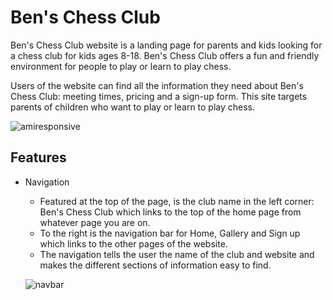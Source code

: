 # Ben's Chess Club

Ben's Chess Club website is a landing page for parents and kids looking for a chess club for kids ages 8-18. Ben's Chess Club offers a fun and friendly environment for people to play or learn to play chess.

Users of the website can find all the information they need about Ben's Chess Club: meeting times, pricing and a sign-up form. This site targets parents of children who want to play or learn to play chess.

![amiresponsive](https://github.com/benbarker04/chess_club/assets/131170958/449d1d45-84d1-46fa-bc74-70e3e0c6f437)

## Features
* Navigation
  -  Featured at the top of the page, is the club name in the left corner: Ben's Chess Club which links to the top of the home page from whatever page you are on.
  - To the right is the navigation bar for Home, Gallery and Sign up which links to the other pages of the website.
  - The navigation tells the user the name of the club and website and makes the different sections of information easy to find.
 
  ![navbar](https://github.com/benbarker04/chess_club/assets/131170958/3434fa87-c3d3-40eb-8c39-960d47d6040f)

